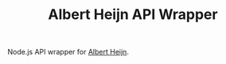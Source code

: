 <div align="center">
  <h1>
    Albert Heijn API Wrapper
  </h1>
  </br>
  <p>
    <!-- Badges here -->
  </p>
</div>

Node.js API wrapper for [Albert Heijn](https://www.ah.nl/).